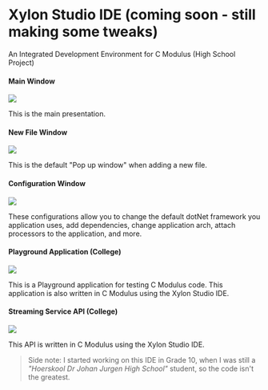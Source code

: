 # Xylon Studio IDE (coming soon - still making some tweaks) 
An Integrated Development Environment for C Modulus (High School Project)

#### Main Window
<img src="https://raw.githubusercontent.com/donaldp/xylon-studio-ide/master/xs-world.png" />

This is the main presentation. 

#### New File Window 
<img src="https://raw.githubusercontent.com/donaldp/xylon-studio-ide/master/xs-new.png" />

This is the default "Pop up window" when adding a new file.

#### Configuration Window 
<img src="https://raw.githubusercontent.com/donaldp/xylon-studio-ide/master/xs-config.png" />

These configurations allow you to change the default dotNet framework you application uses, add dependencies, change application arch, attach processors to the application, and more.

#### Playground Application (College) 
<img src="https://raw.githubusercontent.com/donaldp/xylon-studio-ide/master/xs-playground.png" />

This is a Playground application for testing C Modulus code. This application is also written in C Modulus using the Xylon Studio IDE.

#### Streaming Service API (College) 
<img src="https://raw.githubusercontent.com/donaldp/xylon-studio-ide/master/api.gif" />

This API is written in C Modulus using the Xylon Studio IDE.

> Side note: I started working on this IDE in Grade 10, when I was still a *"Hoerskool Dr Johan Jurgen High School"* student, so the code isn't the greatest. 
